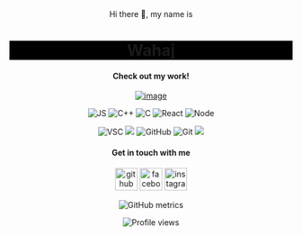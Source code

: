 <div align="center" >
Hi there 👋, my name is <h1 align="center" style="background-color: black;">Wahaj</h1>
  
<!-- ![](snake.gif) -->
  
<h4>Check out my work!</h4>
  
<a href="https://4sleep.itch.io">![image](https://user-images.githubusercontent.com/8758774/213471867-08629975-03f4-4c7d-bc7c-8f381455c73c.png)</a>


<p align="center">
  
  <img src="https://img.shields.io/badge/-JavaScript-333333?style=flat&logo=javascript" alt=JS />
  <img src="https://img.shields.io/badge/-C++-333333?style=flat&logo=C%2B%2B&logoColor=00599C" alt=C++ />
  <img src="https://img.shields.io/badge/-C-333333?style=flat&logo=C&logoColor=A8B9CC" alt=C />
  <img src="https://img.shields.io/badge/-React-333333?style=flat&logo=react" alt=React />
  <img src="https://img.shields.io/badge/-Node.js-333333?style=flat&logo=node.js" alt=Node />
  
  
</p>
<p align="center">
  <img src="https://img.shields.io/badge/-Visual%20Studio%20Code-333333?style=flat&logo=visual-studio-code&logoColor=007ACC" alt=VSC />
  <img src="https://img.shields.io/badge/-Ubuntu-333333?style=flat&logo=ubuntu" />
  <img src="https://img.shields.io/badge/-GitHub-333333?style=flat&logo=github" alt=GitHub />
  <img src="https://img.shields.io/badge/-Git-333333?style=flat&logo=git" alt=Git />
  <img src="https://img.shields.io/badge/-PowerShell-333333?style=flat&logo=powershell" />
</p>

<h4>Get in touch with me</h4>

[<img src='https://cdn.jsdelivr.net/npm/simple-icons@3.0.1/icons/github.svg' alt='github' height='40'>](https://github.com/wahaj-47) [<img src='https://cdn.jsdelivr.net/npm/simple-icons@3.0.1/icons/facebook.svg' alt='facebook' height='40'>](https://www.facebook.com/wahaj.hussain.750) [<img src='https://cdn.jsdelivr.net/npm/simple-icons@3.0.1/icons/instagram.svg' alt='instagram' height='40'>](https://www.instagram.com/whaj47/)

![GitHub metrics](https://metrics.lecoq.io/wahaj-47)

![Profile views](https://gpvc.arturio.dev/wahaj-47)

</div>
